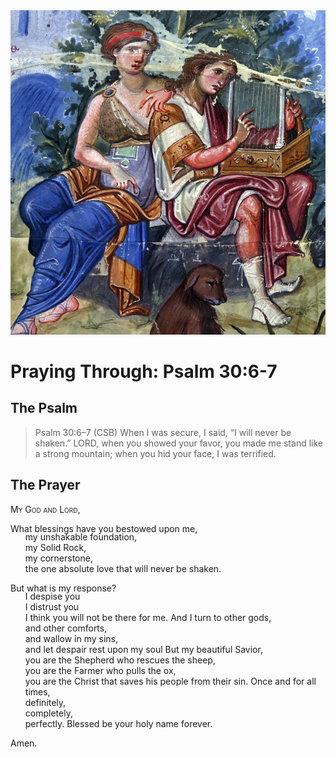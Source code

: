 <img class="intro-right" src="../images/art-paris-psalter.jpg">

<style>
  li {list-style-type: none;}
  p + ul {
    margin-top: -18px;
}
</style>

# Praying Through: Psalm 30:6-7

## The Psalm

>Psalm 30:6–7 (CSB)   When I was secure, I said, “I will never be shaken.” LORD, when you showed your favor, you made me stand like a strong mountain; when you hid your face, I was terrified.

## The Prayer

<div style="font-variant: small-caps;">My God and Lord, </div>

What blessings have you bestowed upon me,
* my unshakable foundation,
* my Solid Rock,
* my cornerstone,
* the one absolute love that will never be shaken.

But what is my response?
* I despise you
* I distrust you
* I think you will not be there for me.
And I turn to other gods,
* and other comforts,
* and wallow in my sins,
* and let despair rest upon my soul
But my beautiful Savior,
* you are the Shepherd who rescues the sheep,
* you are the Farmer who pulls the ox,
* you are the Christ that saves his people from their sin.
Once and for all times,
* definitely,
* completely,
* perfectly.
Blessed be your holy name forever.

Amen.
